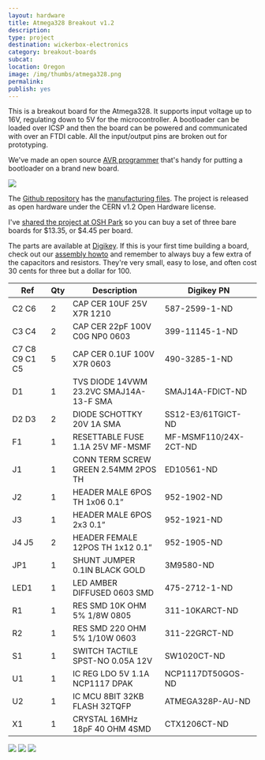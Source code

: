 ```yaml
---
layout: hardware
title: Atmega328 Breakout v1.2
description: 
type: project
destination: wickerbox-electronics
category: breakout-boards 
subcat: 
location: Oregon
image: /img/thumbs/atmega328.png
permalink: 
publish: yes
---
```


This is a breakout board for the Atmega328. It supports input voltage up to 16V, regulating down to 5V for the microcontroller. A bootloader can be loaded over ICSP and then the board can be powered and communicated with over an FTDI cable. All the input/output pins are broken out for prototyping.

We've made an open source [AVR programmer](/projects/avr-programmer/) that's handy for putting a bootloader on a brand new board. 

<img src="https://photos.smugmug.com/Projects/Breakout-Boards/n-Sp9mRP/i-NQDSG9j/0/O/i-NQDSG9j.png">

The [Github repository](https://github.com/wickerbox/Basic-Breakout-Boards/tree/master/atmega328) has the [manufacturing files](https://github.com/wickerbox/Basic-Breakout-Boards/blob/master/atmega328/gerbers/atmega328-v1.2-gerbers.zip?raw=true). The project is released as open hardware under the CERN v1.2 Open Hardware license.

I've <a href="https://oshpark.com/shared_projects/Bx0lZ6cN">shared the project at OSH Park</a> so you can buy a set of three bare boards for $13.35, or $4.45 per board.

The parts are available at [Digikey](http://digikey.com). If this is your first time building a board, check out our [assembly howto](/kicad-workflow/assembly/) and remember to always buy a few extra of the capacitors and resistors. They're very small, easy to lose, and often cost 30 cents for three but a dollar for 100.

|Ref|Qty|Description|Digikey PN|
|---|---|-----------|------|
|C2 C6|2|CAP CER 10UF 25V X7R 1210|587-2599-1-ND|
|C3 C4|2|CAP CER 22pF 100V C0G NP0 0603|399-11145-1-ND|
|C7 C8 C9 C1 C5|5|CAP CER 0.1UF 100V X7R 0603|490-3285-1-ND|
|D1|1|TVS DIODE 14VWM 23.2VC SMAJ14A-13-F SMA|SMAJ14A-FDICT-ND|
|D2 D3|2|DIODE SCHOTTKY 20V 1A SMA|SS12-E3/61TGICT-ND|
|F1|1|RESETTABLE FUSE 1.1A 25V MF-MSMF|MF-MSMF110/24X-2CT-ND|
|J1|1|CONN TERM SCREW GREEN 2.54MM 2POS TH|ED10561-ND|
|J2|1|HEADER MALE 6POS TH 1x06 0.1”|952-1902-ND|
|J3|1|HEADER MALE 6POS 2x3 0.1”|952-1921-ND|
|J4 J5|2|HEADER FEMALE 12POS TH 1x12 0.1”|952-1905-ND|
|JP1|1|SHUNT JUMPER 0.1IN BLACK GOLD|3M9580-ND|
|LED1|1|LED AMBER DIFFUSED 0603 SMD|475-2712-1-ND|
|R1|1|RES SMD 10K OHM 5% 1/8W 0805|311-10KARCT-ND|
|R2|1|RES SMD 220 OHM 5% 1/10W 0603|311-22GRCT-ND|
|S1|1|SWITCH TACTILE SPST-NO 0.05A 12V|SW1020CT-ND|
|U1|1|IC REG LDO 5V 1.1A NCP1117 DPAK| NCP1117DT50GOS-ND|
|U2|1|IC MCU 8BIT 32KB FLASH 32TQFP|ATMEGA328P-AU-ND|
|X1|1|CRYSTAL 16MHz 18pF 40 OHM 4SMD|CTX1206CT-ND|

<img src="https://photos.smugmug.com/Projects/Breakout-Boards/n-Sp9mRP/i-msrnz4m/0/O/i-msrnz4m.png">

<img src="https://photos.smugmug.com/Projects/Breakout-Boards/n-Sp9mRP/i-GRrkVqp/0/O/i-GRrkVqp.png">

<img src="https://photos.smugmug.com/Projects/Breakout-Boards/n-Sp9mRP/i-4r6X4mz/0/O/i-4r6X4mz.png">


